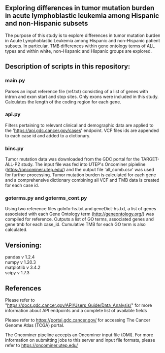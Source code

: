 ## Exploring differences in tumor mutation burden in acute lymphoblastic leukemia among Hispanic and non-Hispanic subsets

The purpose of this study is to explore differences in tumor mutation burden in Acute Lymphoblastic Leukemia among Hispanic and non-Hispanic patient subsets. In particular, TMB differences within gene ontology terms of ALL types and within white, non-Hispanic and Hispanic groups are explored.

## Description of scripts in this repository:
### main.py
Parses an input reference file (ref.txt) consisting of a list of genes with intron and exon start and stop sites. Only exons were included in this study.  Calculates the length of the coding region for each gene.

### api.py
Filters pertaining to relevant clinical and demographic data are applied to the 'https://api.gdc.cancer.gov/cases' endpoint. VCF files ids are appended to each case id and added to a dictionary.

### bins.py
Tumor mutation data was downloaded from the GDC portal for the TARGET-ALL-P2 study. The input file was fed into UTEP's Oncominer pipieline (https://oncominer.utep.edu/) and the output file 'all_comb.csv' was used for further processing. Tumor mutation burden is calculated for each gene and a comprehensive dictionary combining all VCF and TMB data is created for each case id.

### goterms.py and goterms_cont.py
Using two reference files goInfo-hs.txt and geneDict-hs.txt, a list of genes associated with each Gene Ontology term (http://geneontology.org/) was compiled for reference. Outputs a list of GO terms, associated genes and gene tmb for each case_id. Cumulative TMB for each GO term is also calculated.

## Versioning:
pandas v 1.2.4  
numpy v 1.20.3  
matplotlib v 3.4.2  
scipy v 1.7.3

## References
Please refer to "https://docs.gdc.cancer.gov/API/Users_Guide/Data_Analysis/" for more information about API endpoints and a complete list of available fields  

Please refer to https://portal.gdc.cancer.gov/ for accessing The Cancer Genome Atlas (TCGA) portal.   

The Oncominer pipeline accepts an Oncominer input file (OMI). For more information on submitting jobs to this server and input file formats, please refer to https://oncominer.utep.edu/




